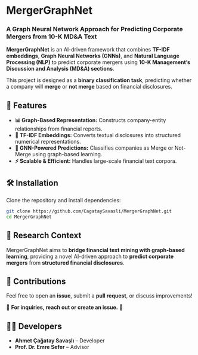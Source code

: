 # MergerGraphNet

### A Graph Neural Network Approach for Predicting Corporate Mergers from 10-K MD&A Text

**MergerGraphNet** is an AI-driven framework that combines **TF-IDF embeddings**, **Graph Neural Networks (GNNs)**, and **Natural Language Processing (NLP)** to predict corporate mergers using **10-K Management’s Discussion and Analysis (MD&A) sections**.

This project is designed as a **binary classification task**, predicting whether a company will **merge** or **not merge** based on financial disclosures.

## 🚀 Features

- **📊 Graph-Based Representation:** Constructs company-entity relationships from financial reports.
- **📝 TF-IDF Embeddings:** Converts textual disclosures into structured numerical representations.
- **🧠 GNN-Powered Predictions:** Classifies companies as Merge or Not-Merge using graph-based learning.
- **⚡ Scalable & Efficient:** Handles large-scale financial text corpora.

## 🛠 Installation

Clone the repository and install dependencies:

```bash
git clone https://github.com/CagataySavasli/MergerGraphNet.git
cd MergerGraphNet
```

## 📌 Research Context

MergerGraphNet aims to **bridge financial text mining with graph-based learning**, providing a novel AI-driven approach to **predict corporate mergers** from **structured financial disclosures**.

## 🤝 Contributions

Feel free to open an **issue**, submit a **pull request**, or discuss improvements!

📩 **For inquiries, reach out or create an issue.** 🚀

## 👨‍💻 Developers

- **Ahmet Çağatay Savaşlı** – Developer
- **Prof. Dr. Emre Sefer** – Advisor

